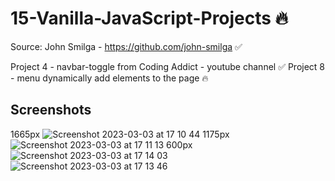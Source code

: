 # 15-Vanilla-JavaScript-Projects 🔥

Source: John Smilga - https://github.com/john-smilga ✅
  
Project 4 - navbar-toggle from Coding Addict - youtube channel ✅
Project 8 - menu dynamically add elements to the page 🔥
  
## Screenshots 

   1665px
   ![Screenshot 2023-03-03 at 17 10 44](https://user-images.githubusercontent.com/125808990/222784754-c669ddea-e685-4f9d-b332-4e162e3ad66b.png)
   1175px   
   ![Screenshot 2023-03-03 at 17 11 13](https://user-images.githubusercontent.com/125808990/222785188-1c975d10-b701-4daf-95e2-4b98b43d400e.png)
   600px  
   ![Screenshot 2023-03-03 at 17 14 03](https://user-images.githubusercontent.com/125808990/222785404-3ccfbd31-940a-4cd1-b9b0-e0e256030253.png)
   ![Screenshot 2023-03-03 at 17 13 46](https://user-images.githubusercontent.com/125808990/222785466-04ea4d10-892e-4331-b58f-39396fe61dba.png)
